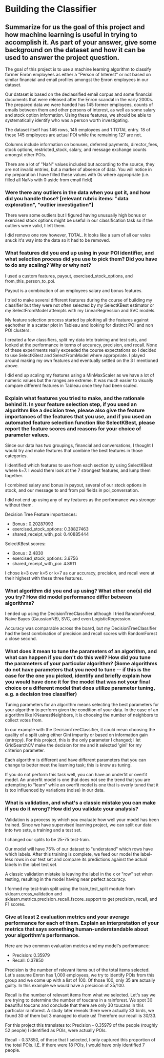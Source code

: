 # Building the Classifier

## Summarize for us the goal of this project and how machine learning is useful in trying to accomplish it. As part of your answer, give some background on the dataset and how it can be used to answer the project question.

The goal of this project is to use a machine learning algorithm to classify former Enron employees as either a "Person of Interest" or not based on similar financial and email profiles amongst the Enron employees in our dataset.

Our dataset is based on the declassified email corpus and some financial documents that were released after the Enron scandal in the early 2000s. The prepared data we were handed has 145 former employees, counts of emails between them and other persons of interest, as well as some salary and stock option information. Using these features, we should be able to systematically identify who was a person worth investigating.

The dataset itself has 146 rows, 145 employees and 1 TOTAL entry. 18 of these 145 employees are actual POI while the remaining 127 are not.

Columns include information on bonuses, deferred payments, director_fees, stock options, restricted_stock, salary, and message exchange counts amongst other POIs.

There are a lot of "NaN" values included but according to the source, they are not invalid entries, but a marker of absence of data. You will notice in my preparation I have filled these values with 0s where appropriate (i.e. filled all NaNs with 0 aside from email field)

### Were there any outliers in the data when you got it, and how did you handle those? [relevant rubric items: "data exploration", "outlier investigation"]

There were some outliers but I figured having unusually high bonus or exercised stock options might be useful in our classification task so if the outliers were valid, I left them.

I did remove one row however, TOTAL. It looks like a sum of all our vales snuck it's way into the data so it had to be removed.

### What features did you end up using in your POI identifier, and what selection process did you use to pick them? Did you have to do any scaling? Why or why not?

I used a custom features, payout, exercised_stock_options, and from_this_person_to_poi.

Payout is a combination of an employees salary and bonus features.

I tried to make several different features during the course of building my classifier but they were not often selected by my SelectKBest estimator or my SelectFromModel attempts with my LinearRegression and SVC models.

My feature selection process started by plotting all the features against eachother in a scatter plot in Tableau and looking for distinct POI and non POI clusters.

I created a few classifiers, split my data into training and test sets, and looked at the performance in terms of accuracy, precision, and recall. None of these experiments really exceeded the course expectations so I decided to use SelectKBest and SelectFromModel where appropriate. I played around making my own features and eventually settled on the 3 I mentioned above.

I did end up scaling my features using a MinMaxScaler as we have a lot of numeric values but the ranges are extreme. It was much easier to visually compare different features in Tableau once they had been scaled.

### Explain what features you tried to make, and the rationale behind it. In your feature selection step, if you used an algorithm like a decision tree, please also give the feature importances of the features that you use, and if you used an automated feature selection function like SelectKBest, please report the feature scores and reasons for your choice of parameter values.

Since our data has two groupings, financial and conversations, I thought I would try and make features that combine the best features in those categories.

I identified which features to use from each section by using SelectKBest where k=7\. I would them look at the 7 strongest features, and lump them together.

I combined salary and bonus in payout, several of our stock options in stock, and our message to and from poi fields in poi_conversation.

I did not end up using any of my features as the performance was stronger without them.

Decision Tree Feature importances:

- Bonus : 0.20287093
- exercised_stock_options: 0.38827463
- shared_receipt_with_poi: 0.40885444

SelectKBest scores:

- Bonus : 2.4830
- exercised_stock_options: 3.6756
- shared_receipt_with_poi: 4.8911

I chose k=3 over k=5 or k=7 as our accuracy, precision, and recall were at their highest with these three features.

### What algorithm did you end up using? What other one(s) did you try? How did model performance differ between algorithms?

I ended up using the DecisionTreeClassifier although I tried RandomForest, Naive Bayes (GaussianNB), SVC, and even LogisticRegression.

Accuracy was comparable across the board, but my DecisionTreeClassifier had the best combination of precision and recall scores with RandomForest a close second.

### What does it mean to tune the parameters of an algorithm, and what can happen if you don't do this well? How did you tune the parameters of your particular algorithm? (Some algorithms do not have parameters that you need to tune -- if this is the case for the one you picked, identify and briefly explain how you would have done it for the model that was not your final choice or a different model that does utilize parameter tuning, e.g. a decision tree classifier)

Tuning parameters for an algorithm means selecting the best parameters for your algorithm to perform given the condition of your data. In the case of an algorithm like KNearestNeighbors, it is choosing the number of neighbors to collect votes from.

In our example with the DecisionTreeClassifier, it could mean choosing the quality of a split using either Gini impurity or based on information gain (entropy). For this project, this is the only parameter I changed; I let GridSearchCV make the decision for me and it selected 'gini' for my criterion parameter.

Each algorithm is different and have different parameters that you can change to better meet the learning task; this is know as tuning.

If you do not perform this task well, you can have an underfit or overfit model. An underfit model is one that does not see the trend that you are attempting to "learn" while an overfit model is one that is overly tuned that it is too influenced by variations (noise) in our data.

### What is validation, and what's a classic mistake you can make if you do it wrong? How did you validate your analysis?

Validation is a process by which you evaluate how well your model has been trained. Since we have supervised learning project, we can split our data into two sets, a training and a test set.

I changed our splits to be 25-75 test-train.

Our model will have 75% of our dataset to "understand" which rows have which labels. After this training is complete, we feed our model the label-less rows in our test set and compare its predictions against the actual labels in the label test set.

A classic validation mistake is leaving the label in the x or "row" set when testing, resulting in the model having near perfect accuracy.

I formed my test-train split using the train_test_split module from sklearn.cross_validation and sklearn.metrics.precision_recall_fscore_support to get precision, recall, and F1 scores.

### Give at least 2 evaluation metrics and your average performance for each of them. Explain an interpretation of your metrics that says something human-understandable about your algorithm's performance.

Here are two common evaluation metrics and my model's performance:

- Precision: 0.35979
- Recall: 0.37850

Precision is the number of relevant items out of the total items selected. Let's assume Enron has 1,000 employees, we try to identify POIs from this group and we come up with a list of 100\. Of those 100, only 35 are actually guilty. In this example we would have a precision of 35/100.

Recall is the number of relevant items from what we selected. Let's say we are trying to determine the number of toucans in a rainforest. We spot 30 beautiful toucans and conclude that there are only 30 toucans in this particular rainforest. A study later reveals there were actually 33 birds, we found 30 of them but 3 managed to elude us! Therefore our recall is 30/33.

For this project this translates to: Precision - 0.35979 of the people (roughly 52 people) I identified as POIs, were actually POIs.

Recall - 0.37850, of those that I selected, I only captured this proportion of the total POIs. I.E. If there were 18 POIs, I would have only identified 7 people.
